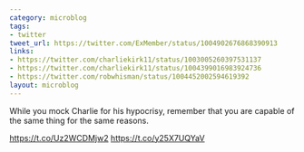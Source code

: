 ```yaml
---
category: microblog
tags:
- twitter
tweet_url: https://twitter.com/ExMember/status/1004902676868390913
links:
- https://twitter.com/charliekirk11/status/1003005260397531137
- https://twitter.com/charliekirk11/status/1004399016983924736
- https://twitter.com/robwhisman/status/1004452002594619392
layout: microblog
---
```

While you mock Charlie for his hypocrisy, remember that you are capable of the same thing for the same reasons.

https://t.co/Uz2WCDMjw2
https://t.co/y25X7UQYaV
